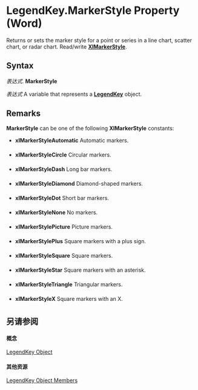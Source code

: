 
# LegendKey.MarkerStyle Property (Word)

Returns or sets the marker style for a point or series in a line chart, scatter chart, or radar chart. Read/write  **[XlMarkerStyle](09985bc6-00e7-203d-efed-15b32f0c2666.md)**.


## Syntax

 _表达式_. **MarkerStyle**

 _表达式_ A variable that represents a **[LegendKey](07578528-3e73-7898-47dc-296aefb854f0.md)** object.


## Remarks

 **MarkerStyle** can be one of the following **XlMarkerStyle** constants:


-  **xlMarkerStyleAutomatic** Automatic markers.
    
-  **xlMarkerStyleCircle** Circular markers.
    
-  **xlMarkerStyleDash** Long bar markers.
    
-  **xlMarkerStyleDiamond** Diamond-shaped markers.
    
-  **xlMarkerStyleDot** Short bar markers.
    
-  **xlMarkerStyleNone** No markers.
    
-  **xlMarkerStylePicture** Picture markers.
    
-  **xlMarkerStylePlus** Square markers with a plus sign.
    
-  **xlMarkerStyleSquare** Square markers.
    
-  **xlMarkerStyleStar** Square markers with an asterisk.
    
-  **xlMarkerStyleTriangle** Triangular markers.
    
-  **xlMarkerStyleX** Square markers with an X.
    



## 另请参阅


#### 概念


[LegendKey Object](07578528-3e73-7898-47dc-296aefb854f0.md)
#### 其他资源


[LegendKey Object Members](http://msdn.microsoft.com/library/5cf54e0b-ced5-129d-fd72-4842dd9a644a%28Office.15%29.aspx)